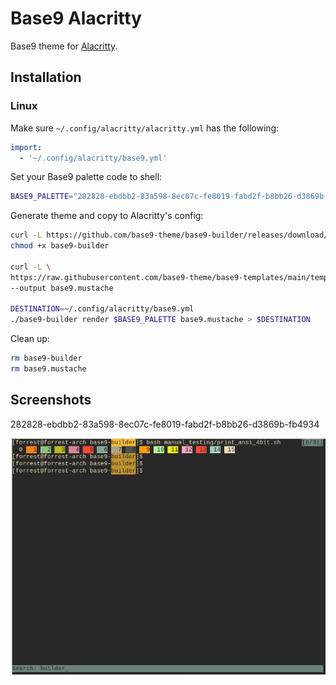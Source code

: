 # Base9 Alacritty
Base9 theme for [Alacritty](https://github.com/alacritty/alacritty).

## Installation

### Linux
Make sure `~/.config/alacritty/alacritty.yml` has the following:
```yaml
import:
  - '~/.config/alacritty/base9.yml'
```


Set your Base9 palette code to shell:
```bash
BASE9_PALETTE="282828-ebdbb2-83a598-8ec07c-fe8019-fabd2f-b8bb26-d3869b-fb4934"
```

Generate theme and copy to Alacritty's config:
```bash
curl -L https://github.com/base9-theme/base9-builder/releases/download/0.1/base9-builder --output base9-builder
chmod +x base9-builder

curl -L \
https://raw.githubusercontent.com/base9-theme/base9-templates/main/templates/alacritty/default.yml.mustache \
--output base9.mustache

DESTINATION=~/.config/alacritty/base9.yml
./base9-builder render $BASE9_PALETTE base9.mustache > $DESTINATION
```

Clean up:
```bash
rm base9-builder
rm base9.mustache
```

## Screenshots
282828-ebdbb2-83a598-8ec07c-fe8019-fabd2f-b8bb26-d3869b-fb4934

![282828-ebdbb2-83a598-8ec07c-fe8019-fabd2f-b8bb26-d3869b-fb4934](./screenshots/Screenshot_282828-ebdbb2-83a598-8ec07c-fe8019-fabd2f-b8bb26-d3869b-fb4934.png)


